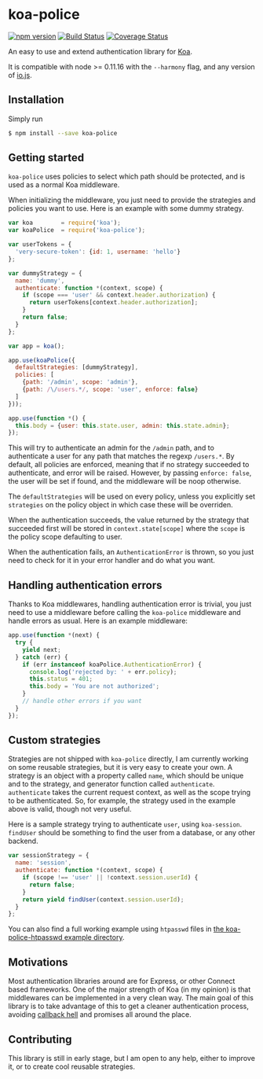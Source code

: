 # koa-police
[![npm version](https://badge.fury.io/js/koa-police.svg)](http://badge.fury.io/js/koa-police) [![Build Status](https://travis-ci.org/tuvistavie/koa-police.svg)](https://travis-ci.org/tuvistavie/koa-police) [![Coverage Status](https://coveralls.io/repos/tuvistavie/koa-police/badge.svg)](https://coveralls.io/r/tuvistavie/koa-police)

An easy to use and extend authentication library for [Koa](http://koajs.com/).

It is compatible with node >= 0.11.16 with the `--harmony` flag, and any version of [io.js](https://iojs.org/en/index.html).

## Installation

Simply run

```sh
$ npm install --save koa-police
```

## Getting started

`koa-police` uses policies to select which path should be protected,
and is used as a normal Koa middleware.

When initializing the middleware, you just need to provide the strategies and
policies you want to use. Here is an example with some dummy strategy.

```javascript
var koa        = require('koa');
var koaPolice  = require('koa-police');

var userTokens = {
  'very-secure-token': {id: 1, username: 'hello'}
};

var dummyStrategy = {
  name: 'dummy',
  authenticate: function *(context, scope) {
    if (scope === 'user' && context.header.authorization) {
      return userTokens[context.header.authorization];
    }
    return false;
  }
};

var app = koa();

app.use(koaPolice({
  defaultStrategies: [dummyStrategy],
  policies: [
    {path: '/admin', scope: 'admin'},
    {path: /\/users.*/, scope: 'user', enforce: false}
  ]
}));

app.use(function *() {
  this.body = {user: this.state.user, admin: this.state.admin};
});
```

This will try to authenticate an admin for the `/admin` path, and to
authenticate a user for any path that matches the regexp `/users.*`.
By default, all policies are enforced, meaning that if no strategy
succeeded to authenticate, and error will be raised.
However, by passing `enforce: false`, the user will be set if found,
and the middleware will be noop otherwise.

The `defaultStrategies` will be used on every policy, unless you explicitly
set `strategies` on the policy object in which case these will be overriden.

When the authentication succeeds, the value returned by the strategy that
succeeded first will be stored in `context.state[scope]` where the `scope`
is the policy scope defaulting to user.

When the authentication fails, an `AuthenticationError` is thrown, so you
just need to check for it in your error handler and do what you want.

## Handling authentication errors

Thanks to Koa middlewares, handling authentication error is trivial,
you just need to use a middleware before calling the `koa-police` middleware
and handle errors as usual. Here is an example middleware:

```javascript
app.use(function *(next) {
  try {
    yield next;
  } catch (err) {
    if (err instanceof koaPolice.AuthenticationError) {
      console.log('rejected by: ' + err.policy);
      this.status = 401;
      this.body = 'You are not authorized';
    }
    // handle other errors if you want
  }
});
```

## Custom strategies

Strategies are not shipped with `koa-police` directly, I am currently working
on some reusable strategies, but it is very easy to create your own.
A strategy is an object with a property called `name`, which should be unique and to the strategy, and generator function called `authenticate`.
`authenticate` takes the current request context, as well as the scope
trying to be authenticated. So, for example, the strategy used in the
example above is valid, though not very useful.

Here is a sample strategy trying to authenticate `user`, using `koa-session`.
`findUser` should be something to find the user from a database, or any other backend.

```javascript
var sessionStrategy = {
  name: 'session',
  authenticate: function *(context, scope) {
    if (scope !== 'user' || !context.session.userId) {
      return false;
    }
    return yield findUser(context.session.userId);
  }
};
```

You can also find a full working example using `htpasswd` files in [the koa-police-htpasswd example directory](https://github.com/tuvistavie/koa-police-htpaswd/tree/master/example).

## Motivations

Most authentication libraries around are for Express, or other Connect based
frameworks.
One of the major strength of Koa (in my opinion) is that middlewares
can be implemented in a very clean way. The main goal of this library is
to take advantage of this to get a cleaner authentication process, avoiding
[callback hell](http://callbackhell.com/) and promises all around the place.

## Contributing

This library is still in early stage, but I am open to any help, either to
improve it, or to create cool reusable strategies.
